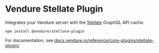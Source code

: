 # Vendure Stellate Plugin

Integrates your Vendure server with the [Stellate](TaxRateEvent) GraphQL API cache.

`npm install @vendure/stellate-plugin`

For documentation, see [docs.vendure.io/reference/core-plugins/stellate-plugin/](https://docs.vendure.io/reference/core-plugins/stellate-plugin/)
